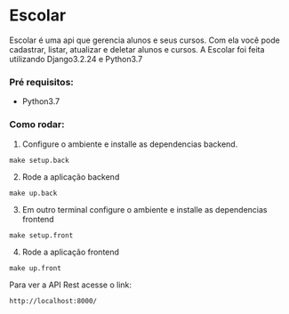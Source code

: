 # Escolar
Escolar é uma api que gerencia alunos e seus cursos.
Com ela você pode cadastrar, listar, atualizar e deletar alunos e cursos.
A Escolar foi feita utilizando Django3.2.24 e Python3.7

### Pré requisitos:
- Python3.7

### Como rodar:

1. Configure o ambiente e installe as dependencias backend.
````commandline
make setup.back
````

2. Rode a aplicação backend
```commandline
make up.back
```

3. Em outro terminal configure o ambiente e installe as dependencias frontend 
```commandline
make setup.front
```

4. Rode a aplicação frontend
```commandline
make up.front
```


Para ver a API Rest acesse o link: 
```
http://localhost:8000/
```